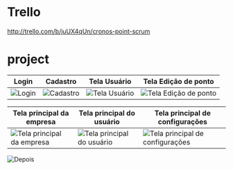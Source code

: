 # Trello
http://trello.com/b/juUX4qUn/cronos-point-scrum

# project

| Login | Cadastro | Tela Usuário | Tela Edição de ponto |
|-------|----------|--------------|----------------------|
| ![Login](https://github.com/user-attachments/assets/70ca7a3a-7466-41a7-be0b-31525a17adf6) | ![Cadastro](https://github.com/user-attachments/assets/be76b33e-48ee-410e-9c36-d1534897aae7) | ![Tela Usuário](https://github.com/user-attachments/assets/4cefa4b6-58e2-42ce-82b9-284f9a470c08) | ![Tela Edição de ponto](https://github.com/user-attachments/assets/4a9208a2-0e91-4129-ab6f-2b9d54cc2ef3) |

| Tela principal da empresa | Tela principal do usuário | Tela principal de configurações |
|---------------------------|---------------------------|---------------------------------|
| ![Tela principal da empresa](https://github.com/user-attachments/assets/06788535-1b8b-4bbb-8bd3-d3f76d68359d) | ![Tela principal do usuário](https://github.com/user-attachments/assets/0729ed6b-40d7-4a01-945d-81125562899e) | ![Tela principal de configurações](https://github.com/user-attachments/assets/accde4ef-efc1-44b8-bb85-579db9d899a7)



<img src="https://github.com/user-attachments/assets/eada6e8e-edaf-4de5-ab4b-b1f7a2604529" alt="Depois">
